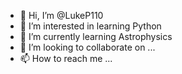 - 👋 Hi, I’m @LukeP110
- 👀 I’m interested in learning Python
- 🌱 I’m currently learning Astrophysics
- 💞️ I’m looking to collaborate on ...
- 📫 How to reach me ...

<!---
LukeP110/LukeP110 is a ✨ special ✨ repository because its `README.md` (this file) appears on your GitHub profile.
You can click the Preview link to take a look at your changes.
--->
